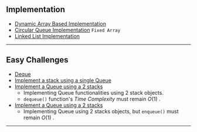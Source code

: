 ## Implementation 
- [Dynamic Array Based Implementation](/DS/Queue/Queue.hpp)
- [Circular Queue Implementation](/DS/Queue/cqueue.hpp) `Fixed Array`
- [Linked List Implementation](/DS/Queue/Lqueue.hpp)

---
## Easy Challenges

- [Deque](/DS/Queue/Deque.hpp)
- [Implement a stack using a single Queue](/DS/Queue/StackQ.hpp)
- [Implement a Queue using a 2 stacks](/DS/Queue/TwoStacks.hpp#L24-L38)
    - Implementing Queue functionalities using 2 stack objects.
    - `dequeue()` function's *Time Complexity* must remain $O(1)$ . 
- [Implement a Queue using a 2 stacks](/DS/Queue/TwoStacks.hpp#L40-L52)
    - Implementing Queue using 2 stacks objects, but `enqueue()` must remain $O(1)$ .

---
